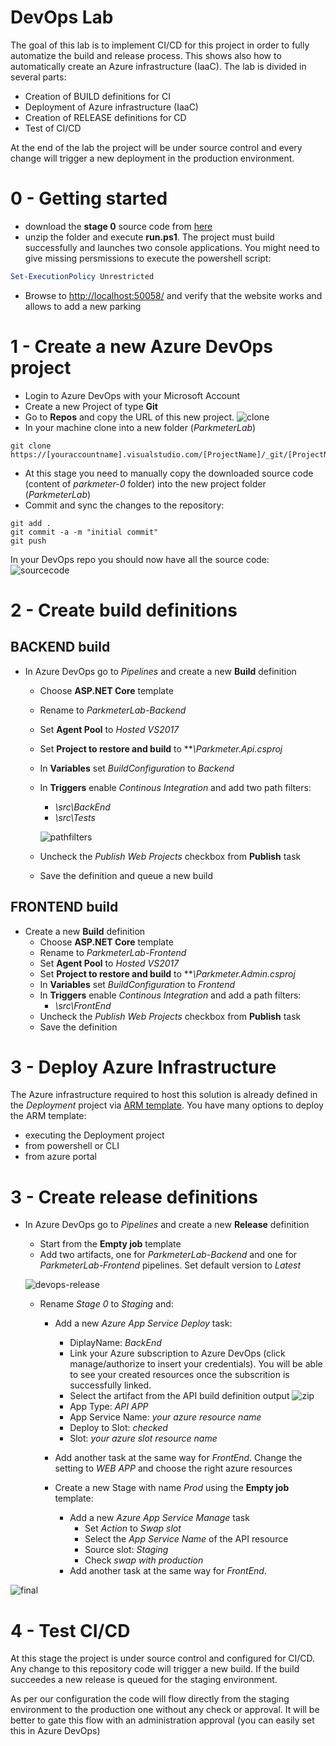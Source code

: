 # DevOps Lab

The goal of this lab is to implement CI/CD for this project in order to fully automatize the build and release process. This shows also how to automatically create an Azure infrastructure (IaaC).
The lab is divided in several parts:
- Creation of BUILD definitions for CI
- Deployment of Azure infrastructure (IaaC)
- Creation of RELEASE definitions for CD
- Test of CI/CD

At the end of the lab the project will be under source control and every change will trigger a new deployment in the production environment.

# 0 - Getting started

- download the **stage 0** source code from [here](https://github.com/ocpalps/parkmeter/archive/0.zip)
- unzip the folder and execute **run.ps1**. The project must build successfully and launches two console applications. You might need to give missing persmissions to execute the powershell script:
```powershell
Set-ExecutionPolicy Unrestricted
```
- Browse to [http://localhost:50058/](http://localhost:50058/) and verify that the website works and allows to add a new parking


# 1 - Create a new Azure DevOps project
- Login to Azure DevOps with your Microsoft Account
- Create a new Project of type **Git**
- Go to **Repos** and copy the URL of this new project.
 ![clone](images/devops-clone.png)
- In your machine clone into a new folder (*ParkmeterLab*)
```git
git clone https://[youraccountname].visualstudio.com/[ProjectName]/_git/[ProjectName]
```
- At this stage you need to manually copy the downloaded source code (content of *parkmeter-0* folder) into the new project folder (*ParkmeterLab*)
- Commit and sync the changes to the repository:
```git
git add .
git commit -a -m "initial commit"
git push
```
In your DevOps repo you should now have all the source code:
 ![sourcecode](images/devops-sourcecode.png)

# 2 - Create build definitions
## BACKEND build
- In Azure DevOps go to *Pipelines* and create a new **Build** definition
  - Choose **ASP.NET Core** template
  - Rename to *ParkmeterLab-Backend*
  - Set **Agent Pool** to *Hosted VS2017*
  - Set **Project to restore and build** to ***\Parkmeter.Api.csproj*
  - In **Variables** set *BuildConfiguration* to *Backend*
  - In **Triggers** enable *Continous Integration* and add two path filters:
    - *\src\BackEnd*
    - *\src\Tests*

    ![pathfilters](images/devops-pathfilters.png)

  - Uncheck the *Publish Web Projects* checkbox from **Publish** task 
  - Save the definition and queue a new build

## FRONTEND build
- Create a new **Build** definition
  - Choose **ASP.NET Core** template
  - Rename to *ParkmeterLab-Frontend*
  - Set **Agent Pool** to *Hosted VS2017*
  - Set **Project to restore and build** to ***\Parkmeter.Admin.csproj*
  - In **Variables** set *BuildConfiguration* to *Frontend*
  - In **Triggers** enable *Continous Integration* and add a path filters:
    - *\src\FrontEnd*
  - Uncheck the *Publish Web Projects* checkbox from **Publish** task 
  - Save the definition

# 3 - Deploy Azure Infrastructure
The Azure infrastructure required to host this solution is already defined in the *Deployment* project via [ARM template](/src/Deployment/ParkMeterTemplate/ParkmeterARM.json).
You have many options to deploy the ARM template:
- executing the Deployment project
- from powershell or CLI
- from azure portal

# 3 - Create release definitions
- In Azure DevOps go to *Pipelines* and create a new **Release** definition
  - Start from the **Empty job** template
  - Add two artifacts, one for *ParkmeterLab-Backend* and one for *ParkmeterLab-Frontend* pipelines. Set default version to *Latest*

  ![devops-release](images/devops-release.png)
  
  - Rename *Stage 0* to *Staging* and:
    - Add a new *Azure App Service Deploy* task:
      - DiplayName: *BackEnd*
      - Link your Azure subscription to Azure DevOps (click manage/authorize to insert your credentials). You will be able to see your created resources once the subscrition is  successfully linked.
      - Select the artifact from the API build definition output
      ![zip](images/devops-zip.png)
      - App Type: *API APP*
      - App Service Name: *your azure resource name*
      - Deploy to Slot: *checked*
      - Slot: *your azure slot resource name*
    - Add another task at the same way for *FrontEnd*. Change the setting to *WEB APP* and choose the right azure resources


    - Create a new Stage with name *Prod* using the **Empty job** template:
      - Add a new *Azure App Service Manage* task
        - Set *Action* to *Swap slot*
        - Select the *App Service Name* of the API resource
        - Source slot: *Staging*
        - Check *swap with production*
      - Add another task at the same way for *FrontEnd*.

![final](images/devops-final.png)

# 4 - Test CI/CD
At this stage the project is under source control and configured for CI/CD. Any change to this repository code will trigger a new build. If the build succeedes a new release is queued for the staging environment.

As per our configuration the code will flow directly from the staging environment to the production one without any check or approval. It will be better to gate this flow with an administration approval (you can easily set this in Azure DevOps)